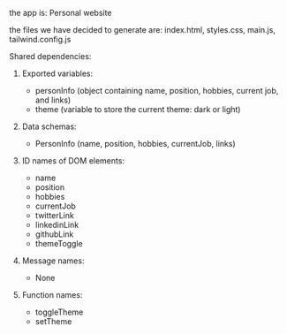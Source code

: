 the app is: Personal website

the files we have decided to generate are: index.html, styles.css, main.js, tailwind.config.js

Shared dependencies:
1. Exported variables:
   - personInfo (object containing name, position, hobbies, current job, and links)
   - theme (variable to store the current theme: dark or light)

2. Data schemas:
   - PersonInfo (name, position, hobbies, currentJob, links)

3. ID names of DOM elements:
   - name
   - position
   - hobbies
   - currentJob
   - twitterLink
   - linkedinLink
   - githubLink
   - themeToggle

4. Message names:
   - None

5. Function names:
   - toggleTheme
   - setTheme